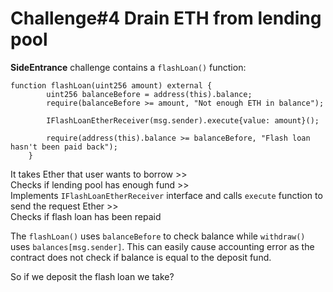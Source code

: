 # Challenge#4 Drain ETH from lending pool

**SideEntrance** challenge contains a  `flashLoan()` function:
```
function flashLoan(uint256 amount) external {
        uint256 balanceBefore = address(this).balance;
        require(balanceBefore >= amount, "Not enough ETH in balance");
        
        IFlashLoanEtherReceiver(msg.sender).execute{value: amount}();

        require(address(this).balance >= balanceBefore, "Flash loan hasn't been paid back");        
    }
```
It takes Ether that user wants to borrow >> <br/>
Checks if lending pool has enough fund >> <br/>
Implements `IFlashLoanEtherReceiver` interface and calls `execute` function to send the request Ether >> <br/>
Checks if flash loan has been repaid

The `flashLoan()` uses `balanceBefore` to check balance while `withdraw()` uses `balances[msg.sender]`. This can easily cause accounting error as the contract does not check if balance is equal to the deposit fund.

So if we deposit the flash loan we take?